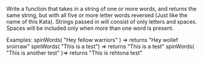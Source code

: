 Write a function that takes in a string of one or more words, and returns the same string, but with all five or more 
letter words reversed (Just like the name of this Kata). Strings passed in will consist of only letters and spaces. 
Spaces will be included only when more than one word is present.

Examples: spinWords( "Hey fellow warriors" ) => returns "Hey wollef sroirraw" spinWords( "This is a test") => returns 
"This is a test" spinWords( "This is another test" )=> returns "This is rehtona test"